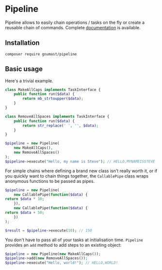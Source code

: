 # Pipeline

Pipeline allows to easily chain operations / tasks on the fly or create a reusable chain of commands. Complete [documentation](http://gnumast.github.io/Pipeline) is available.

## Installation

```
composer require gnumast/pipeline
```

## Basic usage

Here's a trivial example.

```php
class MakeAllCaps implements TaskInterface {
    public function run($data) {
        return mb_strtoupper($data);
    }
}

class RemoveAllSpaces implements TaskInterface {
    public function run($data) {
        return str_replace(' ', '', $data);
    }
}

$pipeline = new Pipeline(
    new MakeAllCaps(),
    new RemoveAllSpaces()
);
$pipeline->execute("Hello, my name is Steve"); // HELLO,MYNAMEISSTEVE
```

For simple chains where defining a brand new class isn't really worth it, or if you quickly want to chain things
together, the ``CallablePipe`` class wraps anonymous functions to be passed as pipes.

```php
$pipeline = new Pipeline(
    new CallablePipe(function($data) {
return $data * 10;
    }),
    new CallablePipe(function($data) {
return $data + 50;
    })
);

$result = $pipeline->execute(10); // 150
```

You don't have to pass all of your tasks at initialisation time. ``Pipeline`` provides an ``add`` method to add steps
 to an existing object:

```php
$pipeline = new Pipeline(new MakeAllCaps());
$pipeline->add(new RemoveAllSpaces());
$pipeline->execute("Hello, world!"); // HELLO,WORLD!
```
